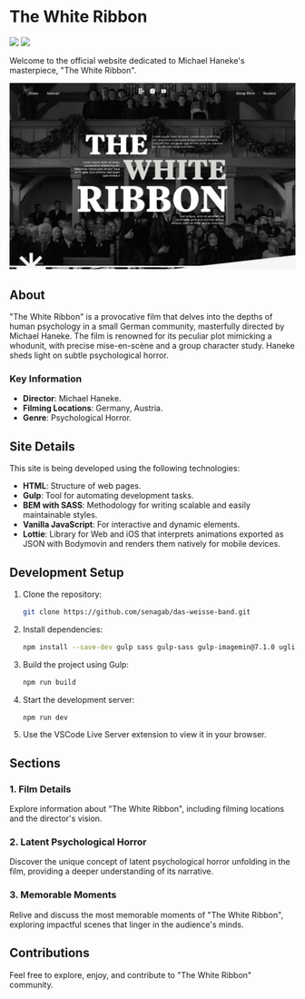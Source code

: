 # The White Ribbon

<img src="https://img.shields.io/badge/gulp-v4.0.2-e44849?labelColor=black&logo=gulp"/>
<img src="https://img.shields.io/badge/sass-v1.69.5-pink?labelColor=black&logo=sass"/>

Welcome to the official website dedicated to Michael Haneke's masterpiece, "The White Ribbon".

![Screenshot Home](https://github.com/senagab/servidores-estaticos/blob/main/white_ribbon.png)

## About

"The White Ribbon" is a provocative film that delves into the depths of human psychology in a small German community, masterfully directed by Michael Haneke. The film is renowned for its peculiar plot mimicking a whodunit, with precise mise-en-scène and a group character study. Haneke sheds light on subtle psychological horror.

### Key Information

- **Director**: Michael Haneke.
- **Filming Locations**: Germany, Austria.
- **Genre**: Psychological Horror.

## Site Details

This site is being developed using the following technologies:

- **HTML**: Structure of web pages.
- **Gulp**: Tool for automating development tasks.
- **BEM with SASS**: Methodology for writing scalable and easily maintainable styles.
- **Vanilla JavaScript**: For interactive and dynamic elements.
- **Lottie**: Library for Web and iOS that interprets animations exported as JSON with Bodymovin and renders them natively for mobile devices.

## Development Setup

1. Clone the repository:
    ```bash
    git clone https://github.com/senagab/das-weisse-band.git
    ```

2. Install dependencies:
    ```bash
    npm install --save-dev gulp sass gulp-sass gulp-imagemin@7.1.0 uglify 
    ```

3. Build the project using Gulp:
    ```bash
    npm run build
    ```

4. Start the development server:
    ```bash
    npm run dev
    ```

5. Use the VSCode Live Server extension to view it in your browser.

## Sections

### 1. Film Details

Explore information about "The White Ribbon", including filming locations and the director's vision.

### 2. Latent Psychological Horror

Discover the unique concept of latent psychological horror unfolding in the film, providing a deeper understanding of its narrative.

### 3. Memorable Moments

Relive and discuss the most memorable moments of "The White Ribbon", exploring impactful scenes that linger in the audience's minds.

## Contributions

Feel free to explore, enjoy, and contribute to "The White Ribbon" community.
